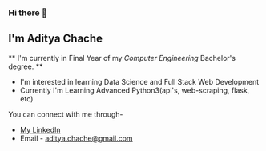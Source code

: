 ### Hi there 👋

## I'm Aditya Chache
** I'm currently in Final Year of my *Computer Engineering* Bachelor's degree. **

- I'm interested in learning Data Science and Full Stack Web Development
- Currently I'm Learning Advanced Python3(api's, web-scraping, flask, etc)

You can connect with me through-
- [My LinkedIn](https://www.linkedin.com/in/aditya-chache-2647091a7/)
- Email - aditya.chache@gmail.com


<!--
**adityachache/adityachache** is a ✨ _special_ ✨ repository because its `README.md` (this file) appears on your GitHub profile.

Here are some ideas to get you started:

- 🔭 I’m currently working on ...
- 🌱 I’m currently learning ...
- 👯 I’m looking to collaborate on ...
- 🤔 I’m looking for help with ...
- 💬 Ask me about ...
- 📫 How to reach me: ...
- 😄 Pronouns: ...
- ⚡ Fun fact: ...
-->
